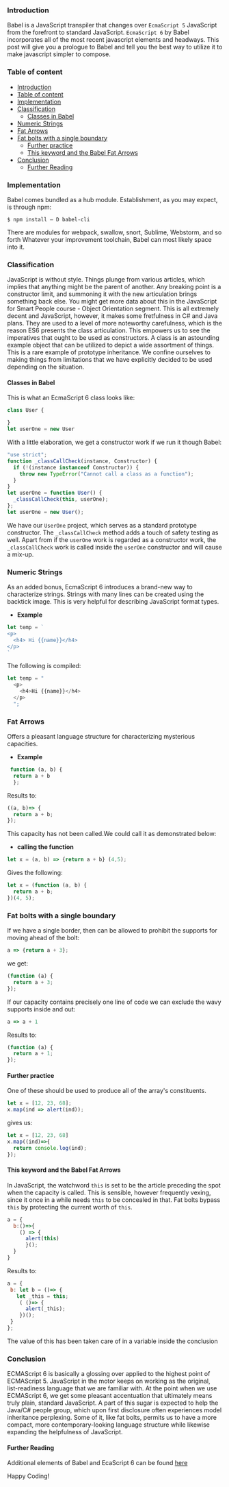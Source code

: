 ### Introduction
Babel is a JavaScript transpiler that changes over `EcmaScript 5` JavaScript from the forefront to standard JavaScript. 
`EcmaScript 6` by Babel incorporates all of the most recent javascript elements and headways. 
This post will give you a prologue to Babel and tell you the best way to utilize it to make javascript simpler to compose.
### Table of content
- [Introduction](#introduction)
- [Table of content](#table-of-content)
- [Implementation](#implementation)
- [Classification](#classification)
  - [Classes in Babel](#classes-in-babel)
- [Numeric Strings](#numeric-strings)
- [Fat Arrows](#fat-arrows)
- [Fat bolts with a single boundary](#fat-bolts-with-a-single-boundary)
  - [Further practice](#further-practice)
  - [This keyword and the Babel Fat Arrows](#this-keyword-and-the-babel-fat-arrows)
- [Conclusion](#conclusion)
  - [Further Reading](#further-reading)
### Implementation
Babel comes bundled as a hub module. Establishment, as you may expect, is through npm: 
```
$ npm install – D babel-cli 
```
There are modules for webpack, swallow, snort, Sublime, Webstorm, and so forth Whatever your improvement toolchain, Babel can most likely space into it.
### Classification
JavaScript is without style. Things plunge from various articles, which implies that anything might be the parent of another. Any breaking point is a constructor limit, and summoning it with the new articulation brings something back else. You might get more data about this in the JavaScript for Smart People course - Object Orientation segment. This is all extremely decent and JavaScript, however, it makes some fretfulness in C# and Java plans. They are used to a level of more noteworthy carefulness, which is the reason ES6 presents the class articulation. This empowers us to see the imperatives that ought to be used as constructors. A class is an astounding example object that can be utilized to depict a wide assortment of things. This is a rare example of prototype inheritance. We confine ourselves to making things from limitations that we have explicitly decided to be used depending on the situation.
#### Classes in Babel
This is what an EcmaScript 6 class looks like:
```javascript
class User {

}
let userOne = new User
```
With a little elaboration, we get a constructor work if we run it though Babel:
```javascript
"use strict";
function _classCallCheck(instance, Constructor) {
  if (!(instance instanceof Constructor)) {
    throw new TypeError("Cannot call a class as a function");
  }
}
let userOne = function User() {
  _classCallCheck(this, userOne);
};
let userOne = new User();
```
We have our `UserOne` project, which serves as a standard prototype constructor. The `_classCallCheck` method adds a touch of safety testing as well.
Apart from if the `userOne` work is regarded as a constructor work, the `_classCallCheck` work is called inside the `userOne` constructor and will cause a mix-up.
### Numeric Strings
As an added bonus, EcmaScript 6 introduces a brand-new way to characterize strings. Strings with many lines can be created using the backtick image. This is very helpful for describing JavaScript format types.
- **Example**
```javascript
let temp = `
<p>
  <h4> Hi {{name}}</h4>
</p>
`
```
The following is compiled:
```javascript
let temp = "
  <p>
    <h4>Hi {{name}}</h4>
  </p>
  ";
  ```
### Fat Arrows
Offers a pleasant language structure for characterizing mysterious capacities.

- **Example**
```javascript
 function (a, b) {
  return a + b
  };
```
Results to:
```javascript
((a, b)=> {
  return a + b;
});

```
 This capacity has not been called.We could call it as demonstrated below: 
- **calling the function**
```javascript
let x = (a, b) => {return a + b} (4,5);
```
Gives the following:
```javascript
let x = (function (a, b) {
  return a + b;
})(4, 5);
```
### Fat bolts with a single boundary 
If we have a single border, then can be allowed to prohibit the supports for moving ahead of the bolt:
```javascript
a => {return a + 3};
```
we get:
```javascript
(function (a) {
  return a + 3;
});
```
 If our capacity contains precisely one line of code we can exclude the wavy supports inside and out:
```javascript
a => a + 1
```
Results to:
```javascript
(function (a) {
  return a + 1;
});
```
#### Further practice
One of these should be used to produce all of the array's constituents.
```javascript
let x = [12, 23, 68];
x.map(ind => alert(ind));
```
gives us:
```javascript
let x = [12, 23, 68]
x.map((ind)=>{
  return console.log(ind);
});
```
#### This keyword and the Babel Fat Arrows
 In JavaScript, the watchword `this` is set to be the article preceding the spot when the capacity is called. This is sensible, however frequently vexing, since it once in a while needs `this` to be concealed in that. Fat bolts bypass `this` by protecting the current worth of `this`.
```javascript
a = {
  b:()=>{
    () => {
      alert(this)
      }();
  }
}
```
Results to:
```javascript
a = {
 b: let b = ()=> {
   let _this = this;
    ( ()=> {
      alert(_this);
    })();
 }
};
```
The value of this has been taken care of in a variable inside the conclusion 
### Conclusion
ECMAScript 6 is basically a glossing over applied to the highest point of ECMAScript 5. JavaScript in the motor 
keeps on working as the original, list-readiness language that we are familiar with. At the point when we use 
ECMAScript 6, we get some pleasant accentuation that ultimately means truly plain, standard JavaScript. 
A part of this sugar is expected to help the Java/C# people group, which upon first disclosure often 
experiences model inheritance perplexing. Some of it, like fat bolts, permits us to have a more compact, more 
contemporary-looking language structure while likewise expanding the helpfulness of JavaScript.
#### Further Reading
Additional elements of Babel and EcaScript 6 can be found [here](https://babeljs.io/docs/learn-es2015/)


Happy Coding!
